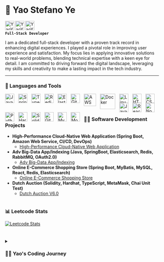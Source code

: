 # 🎿 Yao Stefano Ye  

[<img align="left" width="30px" alt="YaoYe | LinkedIn" width="22px" src="https://cdn.jsdelivr.net/npm/simple-icons@v3/icons/linkedin.svg" />][linkedin]
[<img align="left" width="30px" alt="YaoYe | Instagram" width="22px" src="https://cdn.jsdelivr.net/npm/simple-icons@v3/icons/instagram.svg" />][instagram]
[<img align="left" alt="YaoYe | Twitter" width="30px" src="https://cdn.jsdelivr.net/npm/simple-icons@v3/icons/twitter.svg" />][twitter]

[twitter]: https://twitter.com/yy87131314
[instagram]: https://www.instagram.com/stefano.ye/
[linkedin]: https://www.linkedin.com/in/yao-ye-672b77216/
<br><br>
**`Full-Stack Developer`**

I am a dedicated full-stack developer with a proven track record in enhancing digital experiences. I played a pivotal role in improving user experience and satisfaction. My focus lies in applying innovative solutions to real-world problems, blending technical expertise with a keen eye for detail. I am committed to driving forward the digital landscape, leveraging my skills and creativity to make a lasting impact in the tech industry.

---

### 🧰 Languages and Tools

<img align="left" alt="Java" width="30px" style="padding-right:10px;" src="https://cdn.jsdelivr.net/gh/devicons/devicon/icons/java/java-original.svg"/>
<img align="left" alt="Spring" width="30px" style="padding-right:10px;" src="https://cdn.jsdelivr.net/gh/devicons/devicon/icons/spring/spring-original.svg" />
<img align="left" alt="TypeScript" width="30px" style="padding-right:10px;" src="https://cdn.jsdelivr.net/gh/devicons/devicon/icons/typescript/typescript-plain.svg" />
<img align="left" alt="Redis" width="30px" style="padding-right:10px;" src="https://avatars.githubusercontent.com/u/1529926?s=280&v=4" />
<img align="left" alt="Elastic" width="30px" style="padding-right:10px;" src="https://www.nuget.org/profiles/elasticsearch/avatar?imageSize=512" />
<img align="left" alt="Git" width="30px" style="padding-right:10px;" src="https://cdn.jsdelivr.net/gh/devicons/devicon/icons/git/git-original.svg" />
<img align="left" alt="AWS" width="40px" style="padding-right:10px;" src="https://miro.medium.com/v2/resize:fit:800/0*fWPJaDzm8iD72oq3.png" />
<img align="left" alt="Docker" width="50px" style="padding-right:10px;" src="https://www.zadara.com/wp-content/uploads/docker.png" />
<img align="left" alt="Linux" width="30px" style="padding-right:10px;" src="https://cdn.jsdelivr.net/gh/devicons/devicon/icons/linux/linux-original.svg" />
<img align="left" alt="HTML" width="30px" style="padding-right:10px;" src="https://cdn.jsdelivr.net/gh/devicons/devicon/icons/html5/html5-plain.svg" />
<img align="left" alt="CSS" width="30px" style="padding-right:10px;" src="https://cdn.jsdelivr.net/gh/devicons/devicon/icons/css3/css3-plain.svg" />
<img align="left" alt="JavaScript" width="30px" style="padding-right:10px;" src="https://cdn.jsdelivr.net/gh/devicons/devicon/icons/javascript/javascript-plain.svg" />
<img align="left" alt="React" width="30px" style="padding-right:10px;" src="https://cdn.jsdelivr.net/gh/devicons/devicon/icons/react/react-original.svg" />
<img align="left" alt="NodeJS" width="30px" style="padding-right:10px;" src="https://cdn.jsdelivr.net/gh/devicons/devicon/icons/nodejs/nodejs-original.svg" />
<img align="left" alt="Python" width="30px" style="padding-right:10px;" src="https://cdn.jsdelivr.net/gh/devicons/devicon/icons/python/python-plain.svg" />
<img align="left" alt="Hardhat" width="30px" style="padding-right:10px;" src="https://seeklogo.com/images/H/hardhat-logo-888739EBB4-seeklogo.com.png" />
<img align="left" alt="Solidity" width="30px" style="padding-right:10px;" src="https://i0.wp.com/glue-labs.com/wp-content/uploads/2020/02/1.png?fit=2800%2C2800&ssl=1" />
<img align="left" alt="GitHub" width="30px" style="padding-right:10px;" src="https://cdn.jsdelivr.net/gh/devicons/devicon/icons/github/github-original.svg" />
<img align="left" alt="Mysql" width="30px" style="padding-right:10px;" src="https://pipedream.com/s.v0/app_1YMhwo/logo/orig" />
<img align="left" alt="MongoDB" width="30px" style="padding-right:10px;" src="https://miro.medium.com/v2/resize:fit:512/1*doAg1_fMQKWFoub-6gwUiQ.png" />
<br />
<br>



#

### 👨‍💻 Software Development Projects


- <b>High-Performance Cloud-Native Web Application (Spring Boot, Amazon Web Service, CI/CD, DevOps)</b>
  - [High-Performance Cloud-Native Web Application](https://github.com/yykido/CSYE6225-2023Spring)
- <b>Adv Big-Data App/Indexing (Java, SpringBoot, Elasticsearch, Redis, RabbitMQ, OAuth2.0)</b>
  - [Adv Big-Data App/Indexing](https://github.com/yykido/INFO7255/tree/main)
- <b>Online E-Commerce Shopping Store (Spring Boot, MyBatis, MySQL, React, Redis, Elasticsearch)</b>
  - [Online E-Commerce Shopping Store](https://github.com/yykido/INFO6250/tree/main/final)
- <b>Dutch Auction (Solidity, Hardhat, TypeScript, MetaMask, Chai Unit Test)</b>
  - [Dutch Auction V6.0](https://github.com/yykido/INFO7500/tree/main/v6.0)
 
#

### 📊 Leetcode Stats
[![Leetcode Stats](https://leetcard.jacoblin.cool/yykido)](https://leetcode.com/yykido)

<!-- ![GitHub Streak](https://streak-stats.demolab.com?user=ForrestKnight&theme=gruvbox&border_radius=4.5) -->

#

<details>
 <summary><h3>👨‍💻 Yao's Coding Journey</h3></summary>
   Embarking on my Master's in Computer Software Engineering, I find myself in the pivotal second year of this two-year journey. My academic path began with a deep dive into Java and C++ during my first semester, complemented by web development using React and Spring Boot. This semester, my focus has shifted to Cloud Computing and Big Data, exploring a plethora of technical stacks such as AWS, Git, GitHub, Elasticsearch, CI/CD pipelines, Redis, and RabbitMQ.

As a self-motivated individual, I seize every opportunity to expand my knowledge. Beyond my coursework, I've embraced the challenge of learning Python and Java in my spare time. My curiosity doesn't stop there; I've independently mastered the fundamentals of HTML, CSS, and JavaScript, driven by a thirst for comprehensive tech expertise. This insatiable desire for growth led me to a two-month internship at Tencent, where I not only applied my skills but also gained invaluable industry insights.

Recently, I've turned my attention to Docker and Kubernetes, further broadening my technical repertoire. This self-directed learning is not just about acquiring new skills; it's a testament to my commitment to staying ahead in the rapidly evolving tech landscape. As I navigate through my final year, I'm not just following a curriculum; I'm charting a path that intertwines academic learning with hands-on experience and self-guided exploration. It's a journey of continuous growth, preparing me to emerge not just with a degree, but with a rich tapestry of skills and experiences, ready to make my mark in the world of technology.

<!--
**joshmadakor1/joshmadakor1** is a ✨ _special_ ✨ repository because its `README.md` (this file) appears on your GitHub profile.

Here are some ideas to get you started:

- 🔭 I’m currently working on ...
- 🌱 I’m currently learning ...
- 👯 I’m looking to collaborate on ...
- 🤔 I’m looking for help with ...
- 💬 Ask me about ...
- 📫 How to reach me: ...
- 😄 Pronouns: ...
- ⚡ Fun fact: ...
-->
